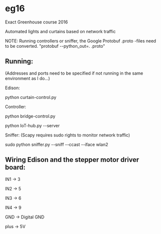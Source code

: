 # eg16
Exact Greenhouse course 2016

Automated lights and curtains based on network traffic

NOTE: Running controllers or sniffer, the Google Protobuf .proto -files need to be converted.
"protobuf --python_out=. <name>.proto"

## Running:

(Addresses and ports need to be specified if not running in the same environment as I do...)

Edison:

python curtain-control.py

Controller:

python bridge-control.py

python IoT-hub.py --server

Sniffer: (Scapy requires sudo rights to monitor network traffic)

sudo python sniffer.py --sniff --ccast --iface wlan2


## Wiring Edison and the stepper motor driver board:

IN1 -> 3

IN2 -> 5

IN3 -> 6

IN4 -> 9

GND -> Digital GND

plus -> 5V

